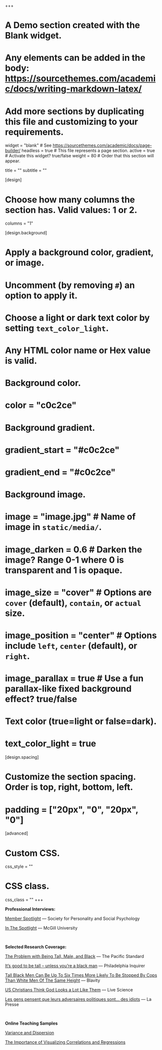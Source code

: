+++
# A Demo section created with the Blank widget.
# Any elements can be added in the body: https://sourcethemes.com/academic/docs/writing-markdown-latex/
# Add more sections by duplicating this file and customizing to your requirements.

widget = "blank"  # See https://sourcethemes.com/academic/docs/page-builder/
headless = true  # This file represents a page section.
active = true  # Activate this widget? true/false
weight = 80  # Order that this section will appear.

title = ""
subtitle = ""

[design]
  # Choose how many columns the section has. Valid values: 1 or 2.
  columns = "1"

[design.background]
  # Apply a background color, gradient, or image.
  #   Uncomment (by removing `#`) an option to apply it.
  #   Choose a light or dark text color by setting `text_color_light`.
  #   Any HTML color name or Hex value is valid.

  # Background color.
  # color = "c0c2ce"
  
  # Background gradient.
  # gradient_start = "#c0c2ce"
  # gradient_end = "#c0c2ce"
  
  # Background image.
  # image = "image.jpg"  # Name of image in `static/media/`.
  # image_darken = 0.6  # Darken the image? Range 0-1 where 0 is transparent and 1 is opaque.
  # image_size = "cover"  #  Options are `cover` (default), `contain`, or `actual` size.
  # image_position = "center"  # Options include `left`, `center` (default), or `right`.
  # image_parallax = true  # Use a fun parallax-like fixed background effect? true/false
  
  # Text color (true=light or false=dark).
  # text_color_light = true

[design.spacing]
  # Customize the section spacing. Order is top, right, bottom, left.
  # padding = ["20px", "0", "20px", "0"]

[advanced]
 # Custom CSS. 
 css_style = ""
 
 # CSS class.
 css_class = ""
+++
<p><b>Professional Interviews:</b></p>

<p><a href="https://www.spsp.org/member-spotlight/neil-hester">Member Spotlight</a> — Society for Personality and Social Psychology</p>

<p><a href="https://www.mcgill.ca/psychology/article/neil-hester">In The Spotlight</a>  — McGill University</p>
</br>
<p><b>Selected Research Coverage:</b></p>

<p><a href="https://psmag.com/social-justice/the-problem-with-being-tall-male-and-black">The Problem with Being Tall, Male, and Black</a> &#8212; The Pacific Standard</p>
<p><a href="http://www.philly.com/philly/news/height-racism-bias-white-black-men-nypd-stop-and-frisk-unc-20180308.html">It&#8217;s good to be tall &#8211; unless you&#8217;re a black man</a> &#8212; Philadelphia Inquirer</p>
<p><a href="https://blavity.com/tall-black-men-can-be-up-to-six-times-more-likely-to-be-stopped-by-cops-than-white-men-of-the-same-height">Tall Black Men Can Be Up To Six Times More Likely To Be Stopped By Cops Than White Men Of The Same Height</a> &#8212; Blavity</p>
<p><a href="https://www.livescience.com/62798-how-american-christians-perceive-god.html">US Christians Think God Looks a Lot Like Them</a> &#8212; Live Science</p>
<p><a href="https://www.lapresse.ca/actualites/politique/2022-02-19/etude/les-gens-pensent-que-leurs-adversaires-politiques-sont-des-idiots.php">Les gens pensent que leurs adversaires politiques sont... des idiots</a> &#8212; La Presse</p>
</br>
<p><b>Online Teaching Samples</b></p>

<p><a href="https://osf.io/y83h6/">Variance and Dispersion</a></p>
<p><a href="https://osf.io/q8czt/">The Importance of Visualizing Correlations and Regressions</a></p>
